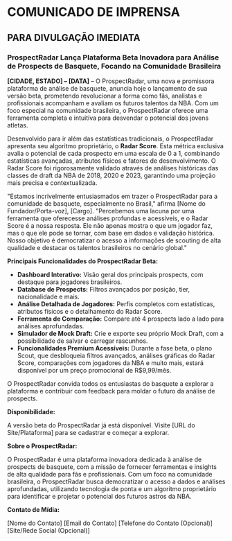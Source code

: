 # COMUNICADO DE IMPRENSA

## PARA DIVULGAÇÃO IMEDIATA

### ProspectRadar Lança Plataforma Beta Inovadora para Análise de Prospects de Basquete, Focando na Comunidade Brasileira

**[CIDADE, ESTADO] – [DATA]** – O ProspectRadar, uma nova e promissora plataforma de análise de basquete, anuncia hoje o lançamento de sua versão beta, prometendo revolucionar a forma como fãs, analistas e profissionais acompanham e avaliam os futuros talentos da NBA. Com um foco especial na comunidade brasileira, o ProspectRadar oferece uma ferramenta completa e intuitiva para desvendar o potencial dos jovens atletas.

Desenvolvido para ir além das estatísticas tradicionais, o ProspectRadar apresenta seu algoritmo proprietário, o **Radar Score**. Esta métrica exclusiva avalia o potencial de cada prospecto em uma escala de 0 a 1, combinando estatísticas avançadas, atributos físicos e fatores de desenvolvimento. O Radar Score foi rigorosamente validado através de análises históricas das classes de draft da NBA de 2018, 2020 e 2023, garantindo uma projeção mais precisa e contextualizada.

"Estamos incrivelmente entusiasmados em trazer o ProspectRadar para a comunidade de basquete, especialmente no Brasil," afirma [Nome do Fundador/Porta-voz], [Cargo]. "Percebemos uma lacuna por uma ferramenta que oferecesse análises profundas e acessíveis, e o Radar Score é a nossa resposta. Ele não apenas mostra o que um jogador faz, mas o que ele pode se tornar, com base em dados e validação histórica. Nosso objetivo é democratizar o acesso a informações de scouting de alta qualidade e destacar os talentos brasileiros no cenário global."

**Principais Funcionalidades do ProspectRadar Beta:**

*   **Dashboard Interativo:** Visão geral dos principais prospects, com destaque para jogadores brasileiros.
*   **Database de Prospects:** Filtros avançados por posição, tier, nacionalidade e mais.
*   **Análise Detalhada de Jogadores:** Perfis completos com estatísticas, atributos físicos e o detalhamento do Radar Score.
*   **Ferramenta de Comparação:** Compare até 4 prospects lado a lado para análises aprofundadas.
*   **Simulador de Mock Draft:** Crie e exporte seu próprio Mock Draft, com a possibilidade de salvar e carregar rascunhos.
*   **Funcionalidades Premium Acessíveis:** Durante a fase beta, o plano Scout, que desbloqueia filtros avançados, análises gráficas do Radar Score, comparações com jogadores da NBA e muito mais, estará disponível por um preço promocional de R$9,99/mês.

O ProspectRadar convida todos os entusiastas do basquete a explorar a plataforma e contribuir com feedback para moldar o futuro da análise de prospects.

**Disponibilidade:**

A versão beta do ProspectRadar já está disponível. Visite [URL do Site/Plataforma] para se cadastrar e começar a explorar.

**Sobre o ProspectRadar:**

O ProspectRadar é uma plataforma inovadora dedicada à análise de prospects de basquete, com a missão de fornecer ferramentas e insights de alta qualidade para fãs e profissionais. Com um foco na comunidade brasileira, o ProspectRadar busca democratizar o acesso a dados e análises aprofundadas, utilizando tecnologia de ponta e um algoritmo proprietário para identificar e projetar o potencial dos futuros astros da NBA.

**Contato de Mídia:**

[Nome do Contato]
[Email do Contato]
[Telefone do Contato (Opcional)]
[Site/Rede Social (Opcional)]

### ###
